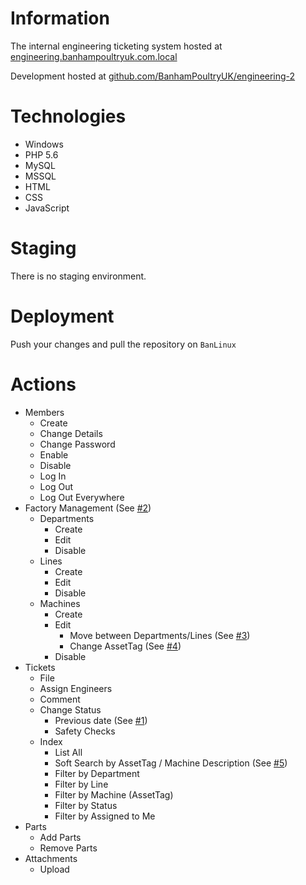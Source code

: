 # Information

The internal engineering ticketing system hosted at [engineering.banhampoultryuk.com.local](http://engineering.banhampoultryuk.com.local/)

Development hosted at [github.com/BanhamPoultryUK/engineering-2](https://github.com/BanhamPoultryUK/engineering-2)

# Technologies
- Windows
- PHP 5.6
- MySQL
- MSSQL
- HTML
- CSS
- JavaScript

# Staging
There is no staging environment.

# Deployment
Push your changes and pull the repository on `BanLinux`

# Actions
 - Members
   - Create
   - Change Details
   - Change Password
   - Enable
   - Disable
   - Log In
   - Log Out
   - Log Out Everywhere
 - Factory Management (See [#2](https://github.com/BanhamPoultryUK/engineering-2/issues/2))
   - Departments
     - Create
     - Edit
     - Disable
   - Lines
     - Create
     - Edit
     - Disable
   - Machines
     - Create
     - Edit
       - Move between Departments/Lines (See [#3](https://github.com/BanhamPoultryUK/engineering-2/issues/3))
       - Change AssetTag (See [#4](https://github.com/BanhamPoultryUK/engineering-2/issues/4))
     - Disable
 - Tickets
   - File
   - Assign Engineers
   - Comment
   - Change Status
     - Previous date (See [#1](https://github.com/BanhamPoultryUK/engineering-2/issues/1))
     - Safety Checks
   - Index
     - List All
     - Soft Search by AssetTag / Machine Description (See [#5](https://github.com/BanhamPoultryUK/engineering-2/issues/5))
     - Filter by Department
     - Filter by Line
     - Filter by Machine (AssetTag)
     - Filter by Status
     - Filter by Assigned to Me
 - Parts
   - Add Parts
   - Remove Parts
 - Attachments
   - Upload
